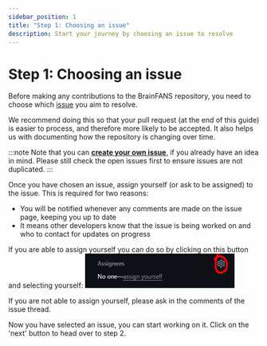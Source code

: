 ```yaml
---
sidebar_position: 1
title: "Step 1: Choosing an issue"
description: Start your journey by choosing an issue to resolve
---
```


# Step 1: Choosing an issue

Before making any contributions to the BrainFANS repository, you need to choose which [issue](https://github.com/ejh243/BrainFANS/issues) you aim to resolve.

We recommend doing this so that your pull request (at the end of this guide) is easier to process, and therefore more likely to be accepted. It also helps us with documenting how the repository is changing over time.

:::note
Note that you can [**create your own issue**](/User-information/Creating_issues/Creating-an-issue.md), if you already have an idea in mind. Please still check the open issues first to ensure issues are not duplicated.
:::

Once you have chosen an issue, assign yourself (or ask to be assigned) to the issue. This is required for two reasons:

* You will be notified whenever any comments are made on the issue page, keeping you up to date
* It means other developers know that the issue is being worked on and who to contact for updates on progress

If you are able to assign yourself you can do so by clicking on this button and selecting yourself:
![Screenshot of assignee area](/development-pipeline/assignee-button.png)

If you are not able to assign yourself, please ask in the comments of the issue thread.

Now you have selected an issue, you can start working on it. Click on the 'next' button to head over to step 2.
